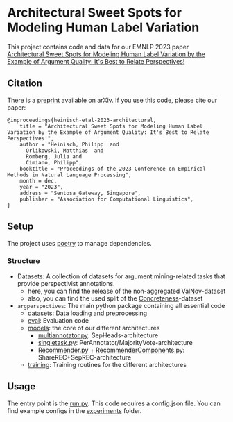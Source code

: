 # Architectural Sweet Spots for Modeling Human Label Variation

This project contains code and data for our EMNLP 2023 paper [Architectural Sweet Spots for Modeling Human Label Variation by the Example of Argument Quality: It's Best to Relate Perspectives!](https://arxiv.org/abs/2311.03153) 

## Citation

There is a [preprint](https://arxiv.org/abs/2311.03153) available on arXiv. If you use this code, please cite our paper:

```
@inproceedings{heinisch-etal-2023-architectural,
    title = "Architectural Sweet Spots for Modeling Human Label Variation by the Example of Argument Quality: It's Best to Relate Perspectives!",
    author = "Heinisch, Philipp  and
      Orlikowski, Matthias  and
      Romberg, Julia and
      Cimiano, Philipp",
    booktitle = "Proceedings of the 2023 Conference on Empirical Methods in Natural Language Processing",
    month = dec,
    year = "2023",
    address = "Sentosa Gateway, Singapore",
    publisher = "Association for Computational Linguistics",
}
```

## Setup

The project uses [poetry](https://python-poetry.org/docs/) to manage dependencies.

### Structure

- Datasets: A collection of datasets for argument mining-related tasks that provide perspectivist annotations.
  - here, you can find the release of the non-aggregated [ValNov](https://phhei.github.io/ArgsValidNovel/)-dataset
  - also, you can find the used split of the [Concreteness](https://aclanthology.org/2022.argmining-1.11/)-dataset
- ``argperspectives``: The main python package containing all essential code
  - [datasets](argperspectives%2Fdatasets): Data loading and preprocessing
  - [eval](argperspectives%2Feval): Evaluation code
  - [models](argperspectives%2Fmodels): the core of our different architectures
    - [multiannotator.py](argperspectives%2Fmodels%2Fmultiannotator.py): SepHeads-architecture
    - [singletask.py](argperspectives%2Fmodels%2Fsingletask.py): PerAnnotator/MajorityVote-architecture
    - [Recommender.py](argperspectives%2Fmodels%2FRecommender.py) + [RecommenderComponents.py](argperspectives%2Fmodels%2FRecommenderComponents.py): ShareREC+SepREC-architecture
  - [training](argperspectives%2Ftraining): Training routines for the different architectures

## Usage

The entry point is the [run.py](argperspectives%2Frun.py). This code requires a config.json file. You can find example configs in the [experiments](experiments) folder.
